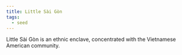 ```yaml
---
title: Little Sài Gòn
tags:
  - seed
---
```

Little Sài Gòn is an ethnic enclave, concentrated with the Vietnamese American community.